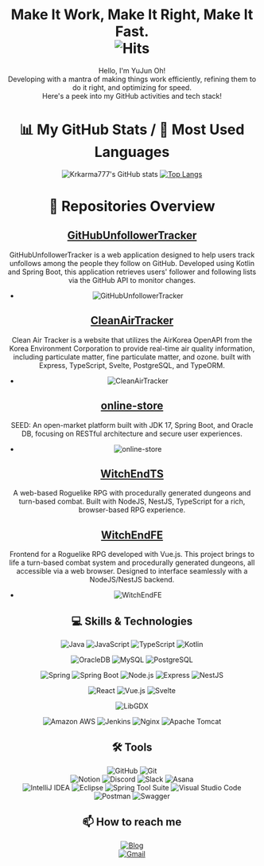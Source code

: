<div align="center">


#  Make It Work, Make It Right, Make It Fast.<br> ![Hits](https://hits.seeyoufarm.com/api/count/incr/badge.svg?url=https%3A%2F%2Fgithub.com%2Fkrkarma777)

Hello, I'm YuJun Oh!<br>Developing with a mantra of making things work efficiently, refining them to do it right, and optimizing for speed.<br> Here's a peek into my GitHub activities and tech stack!

# 📊 My GitHub Stats / 🚀 Most Used Languages
![Krkarma777's GitHub stats](https://github-readme-stats.vercel.app/api?username=krkarma777&show_icons=true&theme=radical)   [![Top Langs](https://github-readme-stats.vercel.app/api/top-langs/?username=krkarma777&layout=compact&theme=radical)](https://github.com/anuraghazra/github-readme-stats)

# 📖 Repositories Overview

## [GitHubUnfollowerTracker](https://github.com/krkarma777/GitHubUnfollowerTracker)
GitHubUnfollowerTracker is a web application designed to help users track unfollows among the people they follow on GitHub. Developed using Kotlin and Spring Boot, this application retrieves users' follower and following lists via the GitHub API to monitor changes.
- ![GitHubUnfollowerTracker](https://github.com/krkarma777/krkarma777/assets/149022496/db25e12b-18e8-41df-a402-6fa199bc7766)

## [CleanAirTracker](https://github.com/krkarma777/CleanAirTracker)
Clean Air Tracker is a website that utilizes the AirKorea OpenAPI from the Korea Environment Corporation to provide real-time air quality information, including particulate matter, fine particulate matter, and ozone. built with Express, TypeScript, Svelte, PostgreSQL, and TypeORM.
- ![CleanAirTracker](https://github.com/krkarma777/krkarma777/assets/149022496/5a8d32bb-7fc6-4660-854c-ee5f8ac27aa6)

## [online-store](https://github.com/krkarma777/online-store)
SEED: An open-market platform built with JDK 17, Spring Boot, and Oracle DB, focusing on RESTful architecture and secure user experiences.
- ![online-store](https://github.com/krkarma777/krkarma777/assets/149022496/b3b23da1-3f21-4a9d-853b-d0eef9e29dbe)
  
## [WitchEndTS](https://github.com/krkarma777/WitchEndTS)
A web-based Roguelike RPG with procedurally generated dungeons and turn-based combat. Built with NodeJS, NestJS, TypeScript for a rich, browser-based RPG experience.

## [WitchEndFE](https://github.com/krkarma777/WitchEndFE)
Frontend for a Roguelike RPG developed with Vue.js. This project brings to life a turn-based combat system and procedurally generated dungeons, all accessible via a web browser. Designed to interface seamlessly with a NodeJS/NestJS backend.
- ![WitchEndFE](https://github.com/krkarma777/krkarma777/assets/149022496/9b1e5ee1-c764-4a31-9b66-25f8b3850a6d)

## 💻 Skills & Technologies

![Java](https://img.shields.io/badge/Java-F89820?style=flat-square&logo=java&logoColor=white)
![JavaScript](https://img.shields.io/badge/JavaScript-F7DF1E?style=flat-square&logo=javascript&logoColor=black)
![TypeScript](https://img.shields.io/badge/TypeScript-3178c6?style=flat-square&logo=typescript&logoColor=white)
![Kotlin](https://img.shields.io/badge/Kotlin-0095D5?style=flat-square&logo=kotlin&logoColor=white)

![OracleDB](https://img.shields.io/badge/OracleDB-F80000?style=flat-square&logo=oracle&logoColor=white)
![MySQL](https://img.shields.io/badge/MySQL-4479A1?style=flat-square&logo=mysql&logoColor=white)
![PostgreSQL](https://img.shields.io/badge/PostgreSQL-316192?style=flat-square&logo=postgresql&logoColor=white)

![Spring](https://img.shields.io/badge/Spring-6DB33F?style=flat-square&logo=spring&logoColor=white)
![Spring Boot](https://img.shields.io/badge/SpringBoot-6DB33F?style=flat-square&logo=spring-boot&logoColor=white)
![Node.js](https://img.shields.io/badge/Node.js-339933?style=flat-square&logo=node-dot-js&logoColor=white)
![Express](https://img.shields.io/badge/Express-000000?style=flat-square&logo=express&logoColor=white)
![NestJS](https://img.shields.io/badge/NestJS-E0234E?style=flat-square&logo=nestjs&logoColor=white)

![React](https://img.shields.io/badge/React-61DAFB?style=flat-square&logo=react&logoColor=white)
![Vue.js](https://img.shields.io/badge/Vue.js-4FC08D?style=flat-square&logo=vue-dot-js&logoColor=white)
![Svelte](https://img.shields.io/badge/Svelte-FF3E00?style=flat-square&logo=svelte&logoColor=white)

![LibGDX](https://img.shields.io/badge/LibGDX-F89820?style=flat-square&logo=libgdx&logoColor=white)

![Amazon AWS](https://img.shields.io/badge/AmazonAWS-232F3E?style=flat-square&logo=amazon-aws&logoColor=white)
![Jenkins](https://img.shields.io/badge/Jenkins-D24939?style=flat-square&logo=jenkins&logoColor=white)
![Nginx](https://img.shields.io/badge/Nginx-269539?style=flat-square&logo=nginx&logoColor=white)
![Apache Tomcat](https://img.shields.io/badge/Apache%20Tomcat-F8DC75?style=flat-square&logo=apache-tomcat&logoColor=black)
## 🛠 Tools

![GitHub](https://img.shields.io/badge/GitHub-100000?style=flat-square&logo=github&logoColor=white)
![Git](https://img.shields.io/badge/Git-F05032?style=flat-square&logo=git&logoColor=white)<br>
![Notion](https://img.shields.io/badge/Notion-000000?style=flat-square&logo=notion&logoColor=white)
![Discord](https://img.shields.io/badge/Discord-7289DA?style=flat-square&logo=discord&logoColor=white)
![Slack](https://img.shields.io/badge/Slack-4A154B?style=flat-square&logo=slack&logoColor=white)
![Asana](https://img.shields.io/badge/Asana-273347?style=flat-square&logo=asana&logoColor=white)<br>
![IntelliJ IDEA](https://img.shields.io/badge/IntelliJIDEA-000000?style=flat-square&logo=intellij-idea&logoColor=white)
![Eclipse](https://img.shields.io/badge/Eclipse-2C2255?style=flat-square&logo=eclipse&logoColor=white)
![Spring Tool Suite](https://img.shields.io/badge/STS-6DB33F?style=flat-square&logo=spring&logoColor=white)
![Visual Studio Code](https://img.shields.io/badge/VisualStudioCode-007ACC?style=flat-square&logo=visual-studio-code&logoColor=white)<br>
![Postman](https://img.shields.io/badge/Postman-FF6C37?style=flat-square&logo=postman&logoColor=white)
![Swagger](https://img.shields.io/badge/Swagger-85EA2D?style=flat-square&logo=swagger&logoColor=black)

## 📫 How to reach me

[![Blog](https://img.shields.io/badge/Blog-Naver-green?style=flat-square&logo=naver&logoColor=white)](https://blog.naver.com/krkarma777)<br>
[![Gmail](https://img.shields.io/badge/Gmail-D14836?style=flat-square&logo=gmail&logoColor=white)](mailto:krkarma777@gmail.com)




</div>
